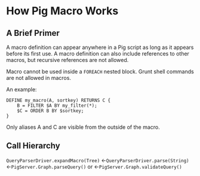 How Pig Macro Works
===

A Brief Primer
---

A macro definition can appear anywhere in a Pig script
as long as it appears before its first use. A macro definition
can also include references to other macros, but recursive references
are not allowed.

Macro cannot be used inside a `FOREACH` nested block. Grunt shell commands
are not allowed in macros.

An example:
```
DEFINE my_macro(A, sortkey) RETURNS C {
    B = FILTER $A BY my_filter(*);
    $C = ORDER B BY $sortkey;
}
```
Only aliases A and C are visible from the outside of the macro.

Call Hierarchy
---

`QueryParserDriver.expandMacro(Tree)`
<-`QueryParserDriver.parse(String)`
  <-`PigServer.Graph.parseQuery()` or
  <-`PigServer.Graph.validateQuery()`


